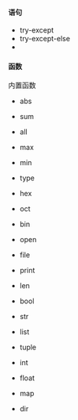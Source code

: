 





#### 语句

* try-except
* try-except-else
* 


#### 函数



内置函数

* abs
* sum
* all
* max
* min

* type
* hex
* oct
* bin 

* open
* file
* print


* len

* bool
* str
* list
* tuple
* int
* float
* map 
* dir